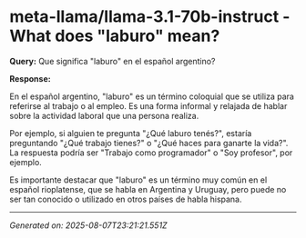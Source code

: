 # meta-llama/llama-3.1-70b-instruct - What does "laburo" mean?

**Query:** Que significa "laburo" en el español argentino?



**Response:**

En el español argentino, "laburo" es un término coloquial que se utiliza para referirse al trabajo o al empleo. Es una forma informal y relajada de hablar sobre la actividad laboral que una persona realiza.

Por ejemplo, si alguien te pregunta "¿Qué laburo tenés?", estaría preguntando "¿Qué trabajo tienes?" o "¿Qué haces para ganarte la vida?". La respuesta podría ser "Trabajo como programador" o "Soy profesor", por ejemplo.

Es importante destacar que "laburo" es un término muy común en el español rioplatense, que se habla en Argentina y Uruguay, pero puede no ser tan conocido o utilizado en otros países de habla hispana.

---
*Generated on: 2025-08-07T23:21:21.551Z*
